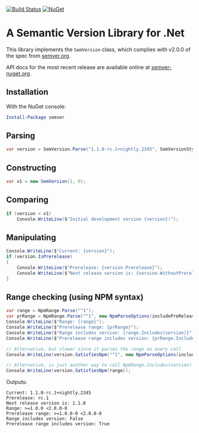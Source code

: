 [![Build Status](https://ci.appveyor.com/api/projects/status/kek3h7gflo3qqidb/branch/master?svg=true)](https://ci.appveyor.com/project/maxhauser/semver/branch/master)
[![NuGet](https://img.shields.io/nuget/v/semver.svg)](https://www.nuget.org/packages/semver/)

A Semantic Version Library for .Net
===================================

This library implements the `SemVersion` class, which
complies with v2.0.0 of the spec from [semver.org](http://semver.org).

API docs for the most recent release are available online at [semver-nuget.org](https://semver-nuget.org/).

## Installation

With the NuGet console:

```powershell
Install-Package semver
```

## Parsing

```csharp
var version = SemVersion.Parse("1.1.0-rc.1+nightly.2345", SemVersionStyles.Strict);
```

## Constructing

```csharp
var v1 = new SemVersion(1, 0);
```

## Comparing

```csharp
if (version < v1)
    Console.WriteLine($"Initial development version {version}!");
```

## Manipulating

```csharp
Console.WriteLine($"Current: {version}");
if (version.IsPrerelease)
{
    Console.WriteLine($"Prerelease: {version.Prerelease}");
    Console.WriteLine($"Next release version is: {version.WithoutPrereleaseOrMetadata()}");
}
```

## Range checking (using NPM syntax)

```csharp
var range = NpmRange.Parse("^1");
var prRange = NpmRange.Parse("^1", new NpmParseOptions(includePreRelease: true));
Console.WriteLine($"Range: {range}");
Console.WriteLine($"Prerelease range: {prRange}");
Console.WriteLine($"Range includes version: {range.Includes(version)}");
Console.WriteLine($"Prerelease range includes version: {prRange.Includes(version)}");

// Alternative, but slower since it parses the range on every call
Console.WriteLine(version.SatisfiesNpm("^1", new NpmParseOptions(includePreRelease: true)));

// Alternative, is just another way to call NpmRange.Includes(version)
Console.WriteLine(version.SatisfiesNpm(range));
```

Outputs:

```text
Current: 1.1.0-rc.1+nightly.2345
Prerelease: rc.1
Next release version is: 1.1.0
Range: >=1.0.0 <2.0.0-0
Prerelease range: >=1.0.0-0 <2.0.0-0
Range includes version: False
Prerelease range includes version: True
```
